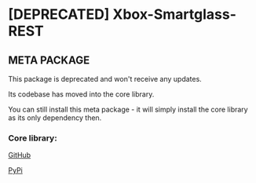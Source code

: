 # [DEPRECATED] Xbox-Smartglass-REST

## META PACKAGE
This package is deprecated and won't receive any updates.

Its codebase has moved into the core library.

You can still install this meta package - it will simply install the core library
as its only dependency then.

### Core library:

[GitHub](https://github.com/OpenXbox/xbox-smartglass-core-python)

[PyPi](https://pypi.org/project/xbox-smartglass-core)
